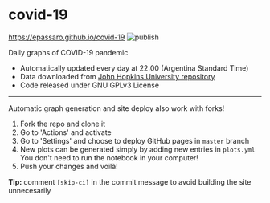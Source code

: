 # covid-19

https://epassaro.github.io/covid-19 ![publish](https://github.com/epassaro/covid-19/workflows/publish/badge.svg)

Daily graphs of COVID-19 pandemic

- Automatically updated every day at 22:00 (Argentina Standard Time)
- Data downloaded from [John Hopkins University repository](https://github.com/CSSEGISandData/COVID-19)
- Code released under GNU GPLv3 License

---
Automatic graph generation and site deploy also work with forks!

1. Fork the repo and clone it 
2. Go to 'Actions' and activate 
3. Go to 'Settings' and choose to deploy GitHub pages in `master` branch
4. New plots can be generated simply by adding new entries in `plots.yml` You don't need to run the notebook in your computer!
5. Push your changes and voilà!

**Tip:** comment `[skip-ci]` in the commit message to avoid building the site unnecesarily
